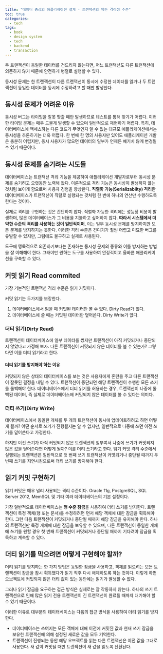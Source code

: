 ```yaml
---
title: "데이터 중심의 애플리케이션 설계 - 트랜잭션의 약한 격리성 수준"
toc: true
categories:
  - tech
tags:
  - book
  - design system
  - tech
  - backend
  - transaction
---
```


두 트랜잭션이 동일한 데이터를 건드리지 않는다면, 어느 트랜잭션도 다른 트랜잭션에 의존하지 않기 때문에 안전하게 병렬로 실행할 수 있다.

동시성 문제는 한 트랜잭션이 다른 트랜잭션이 동시에 수정한 데이터를 읽거나 두 트랜잭션이 동일한 데이터를 동시에 수정하려고 할 때만 발생한다.

## 동시성 문제가 어려운 이유

동시성 버그는 타이밍을 잘못 맞출 때만 발생하므로 테스트를 통해 찾기가 어렵다.
이러한 타이밍 문제는 매우 드물게 발생할 수 있으며 일반적으로 재현하기 어렵다.
특히, 데이터베이스에 액세스하는 다른 코드가 무엇인지 알 수 없는 대규모 애플리케이션에서는 동시성을 추론하기는 더욱 어렵다.
한 번에 한 명의 사용자만 있어도 애플리케이션 개발은 충분히 어렵지만, 동시 사용자가 많으면 데이터의 일부가 언제든 예기치 않게 변경될 수 있기 때문이다.

## 동시성 문제를 숨기려는 시도들

데이터베이스는 트랜잭션 격리 기능을 제공하여 애플리케이션 개발자로부터 동시성 문제를 숨기려고 오랫동안 노력해 왔다. 이론적으로 격리 기능은 동시성이 발생하지 않는 것처럼 보이게 함으로써 사용자 경험을 향상한다.
**직렬화 가능(Serializabilty) 격리**란 데이터베이스가 트랜잭션이 직렬로 실행되는 것처럼 한 번에 하나의 연산만 수행하도록 한다는 것이다.

실제로 격리를 구현하는 것은 간단하지 않다.
직렬화 가능한 격리에는 성능당 비용이 발생하며, 많은 데이터베이스가 그 비용을 지불하고 싶어하지 않다.
**따라서 시스템에서 더 약한 수준의 격리를 사용하는 것이 일반적이며**, 이는 일부 동시성 문제를 방지하지만 모든 문제를 방지하지는 못한다.
이러한 격리 수준은 견디기가 훨씬 어렵고 미묘한 버그를 유발할 수 있지만, 그럼에도 불구하고 실제로 사용된다.

도구에 맹목적으로 의존하기보다는 존재하는 동시성 문제의 종류와 이를 방지하는 방법을 잘 이해해야 한다.
그래야만 원하는 도구를 사용하여 안정적이고 올바른 애플리케이션을 구축할 수 있다.

## 커밋 읽기 Read commited

가장 기본적인 트랜잭션 격리 수준은 읽기 커밋이다.

커밋 읽기는 두가지를 보장한다.

1. 데이터베이스에서 읽을 때 커밋된 데이터만 볼 수 있다. Dirty Read가 없다.
2. 데이터베이스에 쓸 때는 커밋된 데이터만 덮어쓴다. Dirty Write가 없다.

### 더티 읽기(Dirty Read)

트랜잭션이 데이터베이스에 일부 데이터를 썼지만 트랜잭션이 아직 커밋되거나 중단되지 않았다고 가정해 보자.
다른 트랜잭션이 커밋되지 않은 데이터를 볼 수 있는가? 그렇다면 이를 더티 읽기라고 한다.

#### 더티 읽기를 방지해야 하는 이유

커밋되지 않은 상태의 데이터베이스를 보는 것은 사용자에게 혼란을 주고 다른 트랜잭션이 잘못된 결정을 내릴 수 있다.
트랜잭션이 중단되면 해당 트랜잭션이 수행한 모든 쓰기를 롤백해야 한다.
데이터베이스에서 더티 읽기를 허용하는 경우, 트랜잭션이 나중에 롤백된 데이터, 즉 실제로 데이터베이스에 커밋되지 않은 데이터를 볼 수 있다는 의미다.

### 더티 쓰기(Dirty Write)

데이터베이스에서 동일한 개체를 두 개의 트랜잭션이 동시에 업데이트하려고 하면 어떻게 될까? 어떤 순서로 쓰기가 진행될지는 알 수 없지만, 일반적으로 나중에 쓰면 이전 쓰기를 덮어쓴다고 가정한다.

하지만 이전 쓰기가 아직 커밋되지 않은 트랜잭션의 일부여서 나중에 쓰기가 커밋되지 않은 값을 덮어쓴다면 어떻게 될까?
이를 더티 쓰기라고 한다.
읽기 커밋 격리 수준에서 실행되는 트랜잭션은 일반적으로 첫 번째 쓰기 트랜잭션이 커밋되거나 중단될 때까지 두 번째 쓰기를 지연시킴으로써 더티 쓰기를 방지해야 한다.

## 읽기 커밋 구현하기

읽기 커밋은 매우 널리 사용되는 격리 수준이다. Oracle 11g, PostgreSQL, SQL Server 2012, MemSQL 및 기타 여러 데이터베이스의 기본 설정이다.

가장 일반적으로 데이터베이스는 **행 수준 잠금**을 사용하여 더티 쓰기를 방지한다. 트랜잭션이 특정 객체(행 또는 문서)를 수정하려면 먼저 해당 객체에 대한 잠금을 획득해야 한다. 그런 다음 트랜잭션이 커밋되거나 중단될 때까지 해당 잠금을 유지해야 한다. 하나의 트랜잭션만 특정 개체에 대한 잠금을 보유할 수 있으며, 다른 트랜잭션이 동일한 개체에 쓰기를 원할 경우 첫 번째 트랜잭션이 커밋되거나 중단될 때까지 기다려야 잠금을 획득하고 계속할 수 있다.

## 더티 읽기를 막으려면 어떻게 구현해야 할까?

더티 읽기를 방지하는 한 가지 방법은 동일한 잠금을 사용하고, 객체를 읽으려는 모든 트랜잭션이 잠금을 잠시 획득했다가 읽기 직후 다시 해제하도록 하는 것이다.
이렇게 하면 오브젝트에 커밋되지 않은 더티 값이 있는 동안에는 읽기가 발생할 수 없다.

그러나 읽기 잠금을 요구하는 접근 방식은 실제로는 잘 작동하지 않는다.
하나의 쓰기 트랜잭션으로 인해 많은 읽기 전용 트랜잭션이 긴 트랜잭션이 완료될 때까지 대기해야 할 수 있기 때문이다.

이러한 이유로 대부분의 데이터베이스는 다음의 접근 방식을 사용하여 더티 읽기를 방지한다.

- 데이터베이스는 쓰여지는 모든 객체에 대해 이전에 커밋된 값과 현재 쓰기 잠금을 보유한 트랜잭션에 의해 설정된 새로운 값을 모두 기억한다.
- 트랜잭션이 진행되는 동안 해당 오브젝트를 읽는 다른 트랜잭션은 이전 값을 그대로 사용한다. 새 값이 커밋될 때만 트랜잭션이 새 값을 읽도록 전환된다.
